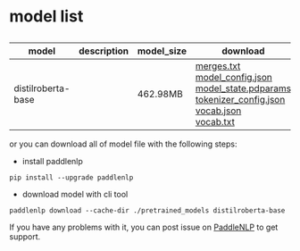 #  model list

##  

| model  | description | model_size  | download         |
| --- | --- | --- | --- |
|distilroberta-base|  | 462.98MB | [merges.txt](https://bj.bcebos.com/paddlenlp/models/community/distilroberta-base/merges.txt)<br>[model_config.json](https://bj.bcebos.com/paddlenlp/models/community/distilroberta-base/model_config.json)<br>[model_state.pdparams](https://bj.bcebos.com/paddlenlp/models/community/distilroberta-base/model_state.pdparams)<br>[tokenizer_config.json](https://bj.bcebos.com/paddlenlp/models/community/distilroberta-base/tokenizer_config.json)<br>[vocab.json](https://bj.bcebos.com/paddlenlp/models/community/distilroberta-base/vocab.json)<br>[vocab.txt](https://bj.bcebos.com/paddlenlp/models/community/distilroberta-base/vocab.txt) |

or you can download all of model file with the following steps:

* install paddlenlp

```shell
pip install --upgrade paddlenlp
```

* download model with cli tool

```shell
paddlenlp download --cache-dir ./pretrained_models distilroberta-base
```

If you have any problems with it, you can post issue on [PaddleNLP](https://github.com/PaddlePaddle/PaddleNLP) to get support.
